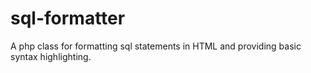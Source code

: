 sql-formatter
=============

A php class for formatting sql statements in HTML and providing basic syntax highlighting.